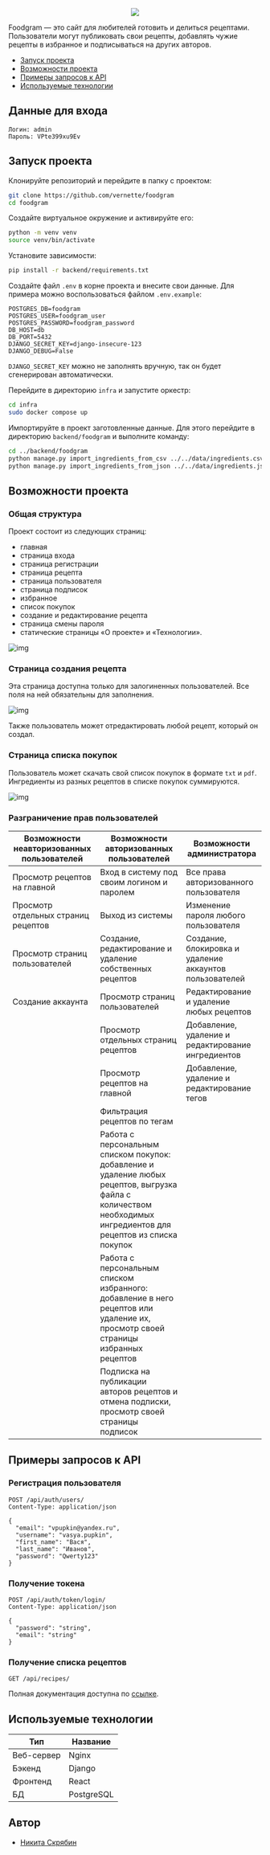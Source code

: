 <p align="center">
  <img src="./assets/logo.png">
</p>

Foodgram — это сайт для любителей готовить и делиться рецептами. Пользователи могут публиковать свои рецепты, добавлять чужие рецепты в избранное и подписываться на других авторов.

- [Запуск проекта](#запуск-проекта)
- [Возможности проекта](#возможности-проекта)
- [Примеры запросов к API](#примеры-запросов-к-api)
- [Используемые технологии](#используемые-технологии)

## Данные для входа

```
Логин: admin
Пароль: VPte399xu9Ev
```

## Запуск проекта

Клонируйте репозиторий и перейдите в папку с проектом:

```bash
git clone https://github.com/vernette/foodgram
cd foodgram
```

Создайте виртуальное окружение и активируйте его:

```bash
python -m venv venv
source venv/bin/activate
```

Установите зависимости:

```bash
pip install -r backend/requirements.txt
```

Создайте файл `.env` в корне проекта и внесите свои данные. Для примера можно воспользоваться файлом `.env.example`:

```plaintext
POSTGRES_DB=foodgram
POSTGRES_USER=foodgram_user
POSTGRES_PASSWORD=foodgram_password
DB_HOST=db
DB_PORT=5432
DJANGO_SECRET_KEY=django-insecure-123
DJANGO_DEBUG=False
```

`DJANGO_SECRET_KEY` можно не заполнять вручную, так он будет сгенерирован автоматически.

Перейдите в директорию `infra` и запустите оркестр:

```bash
cd infra
sudo docker compose up
```

Импортируйте в проект заготовленные данные. Для этого перейдите в директорию `backend/foodgram` и выполните команду:

```bash
cd ../backend/foodgram
python manage.py import_ingredients_from_csv ../../data/ingredients.csv # Для импорта из csv
python manage.py import_ingredients_from_json ../../data/ingredients.json # Для импорта из json
```

## Возможности проекта

### Общая структура

Проект состоит из следующих страниц: 

- главная
- страница входа
- страница регистрации
- страница рецепта
- страница пользователя
- страница подписок
- избранное
- список покупок
- создание и редактирование рецепта
- страница смены пароля
- статические страницы «О проекте» и «Технологии».

![img](assets/main_page.png)

### Страница создания рецепта

Эта страница доступна только для залогиненных пользователей. Все поля на ней обязательны для заполнения.

![img](assets/recipe_creation_page.png)

Также пользователь может отредактировать любой рецепт, который он создал.

### Страница списка покупок

Пользователь может скачать свой список покупок в формате `txt` и `pdf`. Ингредиенты из разных рецептов в списке покупок суммируются. 

![img](assets/shopping_list_page.png)

### Разграничение прав пользователей

| Возможности неавторизованных пользователей | Возможности авторизованных пользователей                                                                                                                          | Возможности администратора                              |
|--------------------------------------------|-------------------------------------------------------------------------------------------------------------------------------------------------------------------|---------------------------------------------------------|
| Просмотр рецептов на главной               | Вход в систему под своим логином и паролем                                                                                                                        | Все права авторизованного пользователя                  |
| Просмотр отдельных страниц рецептов        | Выход из системы                                                                                                                                                  | Изменение пароля любого пользователя                    |
| Просмотр страниц пользователей             | Создание, редактирование и удаление собственных рецептов                                                                                                          | Создание, блокировка и удаление аккаунтов пользователей |
| Создание аккаунта                          | Просмотр страниц пользователей                                                                                                                                    | Редактирование и удаление любых рецептов                |
|                                            | Просмотр отдельных страниц рецептов                                                                                                                               | Добавление, удаление и редактирование ингредиентов      |
|                                            | Просмотр рецептов на главной                                                                                                                                      | Добавление, удаление и редактирование тегов             |
|                                            | Фильтрация рецептов по тегам                                                                                                                                      |                                                         |
|                                            | Работа с персональным списком покупок: добавление и удаление любых рецептов, выгрузка файла с количеством необходимых ингредиентов для рецептов из списка покупок |                                                         |
|                                            | Работа с персональным списком избранного: добавление в него рецептов или удаление их, просмотр своей страницы избранных рецептов                                  |                                                         |
|                                            | Подписка на публикации авторов рецептов и отмена подписки, просмотр своей страницы подписок                                                                       |                                                         |


## Примеры запросов к API

### Регистрация пользователя

```http
POST /api/auth/users/
Content-Type: application/json

{
  "email": "vpupkin@yandex.ru",
  "username": "vasya.pupkin",
  "first_name": "Вася",
  "last_name": "Иванов",
  "password": "Qwerty123"
}
```

### Получение токена

```http
POST /api/auth/token/login/
Content-Type: application/json

{
  "password": "string",
  "email": "string"
}
```

### Получение списка рецептов

```http
GET /api/recipes/
```

Полная документация доступна по [ссылке](https://foodgram-public.zapto.org/api/docs/).

## Используемые технологии

| Тип        | Название   |
|------------|------------|
| Веб-сервер | Nginx      |
| Бэкенд     | Django     |
| Фронтенд   | React      |
| БД         | PostgreSQL |

## Автор

- [Никита Скрябин](https://github.com/vernette)
